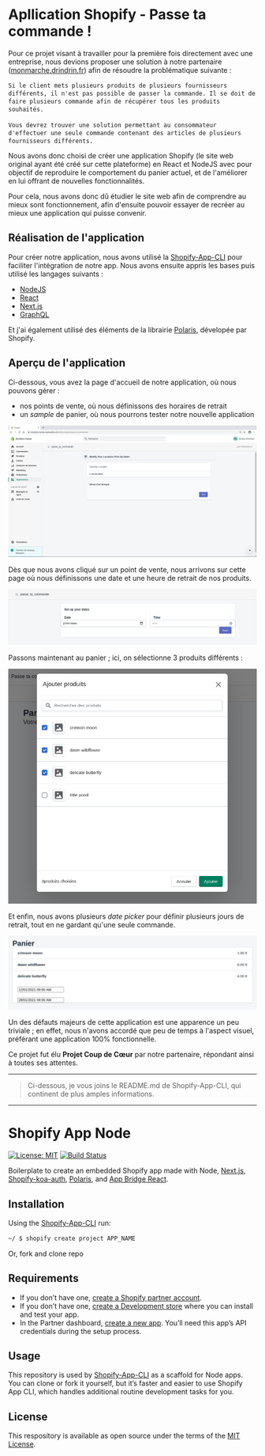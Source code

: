 # Apllication Shopify - Passe ta commande !

Pour ce projet visant à travailler pour la première fois directement avec une entreprise, nous devions proposer une solution à notre partenaire ([monmarche.drindrin.fr](https://monmarche.drindrin.fr)) afin de résoudre la problématique suivante :

```
Si le client mets plusieurs produits de plusieurs fournisseurs différents, il n'est pas possible de passer la commande. Il se doit de faire plusieurs commande afin de récupérer tous les produits souhaités.

Vous devrez trouver une solution permettant au consommateur d'effectuer une seule commande contenant des articles de plusieurs fournisseurs différents.
```

Nous avons donc choisi de créer une application Shopify (le site web original ayant été créé sur cette plateforme) en React et NodeJS avec pour objectif de reproduire le comportement du panier actuel, et de l'améliorer en lui offrant de nouvelles fonctionnalités.

Pour cela, nous avons donc dû étudier le site web afin de comprendre au mieux sont fonctionnement, afin d'ensuite pouvoir essayer de recréer au mieux une application qui puisse convenir.

## Réalisation de l'application

Pour créer notre application, nous avons utilisé la [Shopify-App-CLI](https://github.com/Shopify/shopify-app-cli) pour faciliter l'intégration de notre app. Nous avons ensuite appris les bases puis utilisé les langages suivants :

- [NodeJS](https://nodejs.org/en/)
- [React](https://reactjs.org/)
- [Next.js](https://nextjs.org/)
- [GraphQL](https://graphql.org/)

Et j'ai également utilisé des éléments de la librairie [Polaris](https://polaris.shopify.com/), dévelopée par Shopify.

## Aperçu de l'application

Ci-dessous, vous avez la page d'accueil de notre application, où nous pouvons gérer :
- nos points de vente, où nous définissons des horaires de retrait
- un *sample* de panier, où nous pourrons tester notre nouvelle application

![acceuil](https://github.com/nicolasdecorbez/shopify_app/blob/main/img/1.png?raw=true)

Dès que nous avons cliqué sur un point de vente, nous arrivons sur cette page où nous définissons une date et une heure de retrait de nos produits.

![setup](https://github.com/nicolasdecorbez/shopify_app/blob/main/img/2.png?raw=true)

Passons maintenant au panier ; ici, on sélectionne 3 produits différents :

![cart](https://github.com/nicolasdecorbez/shopify_app/blob/main/img/3.png?raw=true)

Et enfin, nous avons plusieurs *date picker* pour définir plusieurs jours de retrait, tout en ne gardant qu'une seule commande.

![end](https://github.com/nicolasdecorbez/shopify_app/blob/main/img/4.png?raw=true)

Un des défauts majeurs de cette application est une apparence un peu triviale ; en effet, nous n'avons accordé que peu de temps à l'aspect visuel, préférant une application 100% fonctionnelle.

Ce projet fut élu **Projet Coup de Cœur** par notre partenaire, répondant ainsi à toutes ses attentes.

---

> Ci-dessous, je vous joins le README.md de Shopify-App-CLI, qui continent de plus amples informations.

---

# Shopify App Node

[![License: MIT](https://img.shields.io/badge/License-MIT-green.svg)](LICENSE.md)
[![Build Status](https://travis-ci.com/Shopify/shopify-app-node.svg?branch=master)](https://travis-ci.com/Shopify/shopify-app-node)

Boilerplate to create an embedded Shopify app made with Node, [Next.js](https://nextjs.org/), [Shopify-koa-auth](https://github.com/Shopify/quilt/tree/master/packages/koa-shopify-auth), [Polaris](https://github.com/Shopify/polaris-react), and [App Bridge React](https://shopify.dev/tools/app-bridge/react-components).

## Installation

Using the [Shopify-App-CLI](https://github.com/Shopify/shopify-app-cli) run:

```sh
~/ $ shopify create project APP_NAME
```

Or, fork and clone repo

## Requirements

- If you don’t have one, [create a Shopify partner account](https://partners.shopify.com/signup).
- If you don’t have one, [create a Development store](https://help.shopify.com/en/partners/dashboard/development-stores#create-a-development-store) where you can install and test your app.
- In the Partner dashboard, [create a new app](https://help.shopify.com/en/api/tools/partner-dashboard/your-apps#create-a-new-app). You’ll need this app’s API credentials during the setup process.

## Usage

This repository is used by [Shopify-App-CLI](https://github.com/Shopify/shopify-app-cli) as a scaffold for Node apps. You can clone or fork it yourself, but it’s faster and easier to use Shopify App CLI, which handles additional routine development tasks for you.

## License

This respository is available as open source under the terms of the [MIT License](https://opensource.org/licenses/MIT).
